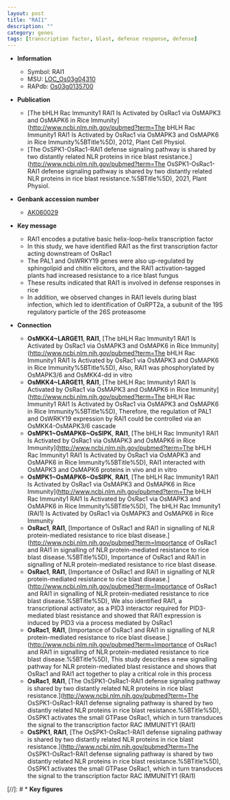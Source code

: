 ```yaml
---
layout: post
title: "RAI1"
description: ""
category: genes
tags: [transcription factor, blast, defense response, defense]
---
```


* **Information**  
    + Symbol: RAI1  
    + MSU: [LOC_Os03g04310](http://rice.uga.edu/cgi-bin/ORF_infopage.cgi?orf=LOC_Os03g04310)  
    + RAPdb: [Os03g0135700](http://rapdb.dna.affrc.go.jp/viewer/gbrowse_details/irgsp1?name=Os03g0135700)  

* **Publication**  
    + [The bHLH Rac Immunity1 RAI1 Is Activated by OsRac1 via OsMAPK3 and OsMAPK6 in Rice Immunity](http://www.ncbi.nlm.nih.gov/pubmed?term=The bHLH Rac Immunity1 RAI1 Is Activated by OsRac1 via OsMAPK3 and OsMAPK6 in Rice Immunity%5BTitle%5D), 2012, Plant Cell Physiol.
    + [The OsSPK1-OsRac1-RAI1 defense signaling pathway is shared by two distantly related NLR proteins in rice blast resistance.](http://www.ncbi.nlm.nih.gov/pubmed?term=The OsSPK1-OsRac1-RAI1 defense signaling pathway is shared by two distantly related NLR proteins in rice blast resistance.%5BTitle%5D), 2021, Plant Physiol.

* **Genbank accession number**  
    + [AK060029](http://www.ncbi.nlm.nih.gov/nuccore/AK060029)

* **Key message**  
    + RAI1 encodes a putative basic helix-loop-helix transcription factor
    + In this study, we have identified RAI1 as the first transcription factor acting downstream of OsRac1
    + The PAL1 and OsWRKY19 genes were also up-regulated by sphingolipid and chitin elicitors, and the RAI1 activation-tagged plants had increased resistance to a rice blast fungus
    + These results indicated that RAI1 is involved in defense responses in rice
    + In addition, we observed changes in RAI1 levels during blast infection, which led to identification of OsRPT2a, a subunit of the 19S regulatory particle of the 26S proteasome

* **Connection**  
    + __OsMKK4~LARGE11__, __RAI1__, [The bHLH Rac Immunity1 RAI1 Is Activated by OsRac1 via OsMAPK3 and OsMAPK6 in Rice Immunity](http://www.ncbi.nlm.nih.gov/pubmed?term=The bHLH Rac Immunity1 RAI1 Is Activated by OsRac1 via OsMAPK3 and OsMAPK6 in Rice Immunity%5BTitle%5D), Also, RAI1 was phosphorylated by OsMAPK3/6 and OsMKK4-dd in vitro
    + __OsMKK4~LARGE11__, __RAI1__, [The bHLH Rac Immunity1 RAI1 Is Activated by OsRac1 via OsMAPK3 and OsMAPK6 in Rice Immunity](http://www.ncbi.nlm.nih.gov/pubmed?term=The bHLH Rac Immunity1 RAI1 Is Activated by OsRac1 via OsMAPK3 and OsMAPK6 in Rice Immunity%5BTitle%5D), Therefore, the regulation of PAL1 and OsWRKY19 expression by RAI1 could be controlled via an OsMKK4-OsMAPK3/6 cascade
    + __OsMPK1~OsMAPK6~OsSIPK__, __RAI1__, [The bHLH Rac Immunity1 RAI1 Is Activated by OsRac1 via OsMAPK3 and OsMAPK6 in Rice Immunity](http://www.ncbi.nlm.nih.gov/pubmed?term=The bHLH Rac Immunity1 RAI1 Is Activated by OsRac1 via OsMAPK3 and OsMAPK6 in Rice Immunity%5BTitle%5D), RAI1 interacted with OsMAPK3 and OsMAPK6 proteins in vivo and in vitro
    + __OsMPK1~OsMAPK6~OsSIPK__, __RAI1__, [The bHLH Rac Immunity1 RAI1 Is Activated by OsRac1 via OsMAPK3 and OsMAPK6 in Rice Immunity](http://www.ncbi.nlm.nih.gov/pubmed?term=The bHLH Rac Immunity1 RAI1 Is Activated by OsRac1 via OsMAPK3 and OsMAPK6 in Rice Immunity%5BTitle%5D), The bHLH Rac Immunity1 (RAI1) Is Activated by OsRac1 via OsMAPK3 and OsMAPK6 in Rice Immunity
    + __OsRac1__, __RAI1__, [Importance of OsRac1 and RAI1 in signalling of NLR protein-mediated resistance to rice blast disease.](http://www.ncbi.nlm.nih.gov/pubmed?term=Importance of OsRac1 and RAI1 in signalling of NLR protein-mediated resistance to rice blast disease.%5BTitle%5D), Importance of OsRac1 and RAI1 in signalling of NLR protein-mediated resistance to rice blast disease.
    + __OsRac1__, __RAI1__, [Importance of OsRac1 and RAI1 in signalling of NLR protein-mediated resistance to rice blast disease.](http://www.ncbi.nlm.nih.gov/pubmed?term=Importance of OsRac1 and RAI1 in signalling of NLR protein-mediated resistance to rice blast disease.%5BTitle%5D),  We also identified RAI1, a transcriptional activator, as a PID3 interactor required for PID3-mediated blast resistance and showed that RAI1 expression is induced by PID3 via a process mediated by OsRac1
    + __OsRac1__, __RAI1__, [Importance of OsRac1 and RAI1 in signalling of NLR protein-mediated resistance to rice blast disease.](http://www.ncbi.nlm.nih.gov/pubmed?term=Importance of OsRac1 and RAI1 in signalling of NLR protein-mediated resistance to rice blast disease.%5BTitle%5D),  This study describes a new signalling pathway for NLR protein-mediated blast resistance and shows that OsRac1 and RAI1 act together to play a critical role in this process
    + __OsRac1__, __RAI1__, [The OsSPK1-OsRac1-RAI1 defense signaling pathway is shared by two distantly related NLR proteins in rice blast resistance.](http://www.ncbi.nlm.nih.gov/pubmed?term=The OsSPK1-OsRac1-RAI1 defense signaling pathway is shared by two distantly related NLR proteins in rice blast resistance.%5BTitle%5D),  OsSPK1 activates the small GTPase OsRac1, which in turn transduces the signal to the transcription factor RAC IMMUNITY1 (RAI1)
    + __OsSPK1__, __RAI1__, [The OsSPK1-OsRac1-RAI1 defense signaling pathway is shared by two distantly related NLR proteins in rice blast resistance.](http://www.ncbi.nlm.nih.gov/pubmed?term=The OsSPK1-OsRac1-RAI1 defense signaling pathway is shared by two distantly related NLR proteins in rice blast resistance.%5BTitle%5D),  OsSPK1 activates the small GTPase OsRac1, which in turn transduces the signal to the transcription factor RAC IMMUNITY1 (RAI1)

[//]: # * **Key figures**  


